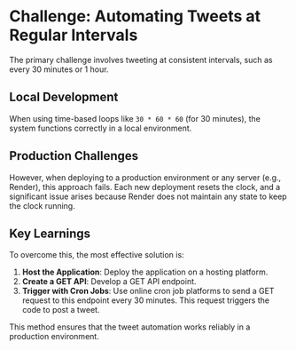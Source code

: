 # Challenge: Automating Tweets at Regular Intervals

The primary challenge involves tweeting at consistent intervals, such as every 30 minutes or 1 hour.

## Local Development

When using time-based loops like `30 * 60 * 60` (for 30 minutes), the system functions correctly in a local environment.

## Production Challenges

However, when deploying to a production environment or any server (e.g., Render), this approach fails. Each new deployment resets the clock, and a significant issue arises because Render does not maintain any state to keep the clock running.

## Key Learnings

To overcome this, the most effective solution is:

1. **Host the Application**: Deploy the application on a hosting platform.
2. **Create a GET API**: Develop a GET API endpoint.
3. **Trigger with Cron Jobs**: Use online cron job platforms to send a GET request to this endpoint every 30 minutes. This request triggers the code to post a tweet.

This method ensures that the tweet automation works reliably in a production environment.

